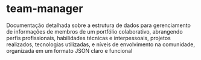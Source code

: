# team-manager
Documentação detalhada sobre a estrutura de dados para gerenciamento de informações de membros de um portfólio colaborativo, abrangendo perfis profissionais, habilidades técnicas e interpessoais, projetos realizados, tecnologias utilizadas, e níveis de envolvimento na comunidade, organizada em um formato JSON claro e funcional
